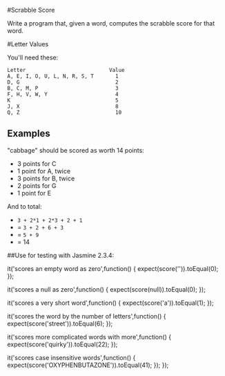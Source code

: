 #Scrabble Score

Write a program that, given a word, computes the scrabble score for that word.

#Letter Values

You'll need these:

```plain
Letter                           Value
A, E, I, O, U, L, N, R, S, T       1
D, G                               2
B, C, M, P                         3
F, H, V, W, Y                      4
K                                  5
J, X                               8
Q, Z                               10
```

## Examples
"cabbage" should be scored as worth 14 points:

- 3 points for C
- 1 point for A, twice
- 3 points for B, twice
- 2 points for G
- 1 point for E

And to total:

- `3 + 2*1 + 2*3 + 2 + 1`
- = `3 + 2 + 6 + 3`
- = `5 + 9`
- = 14

##Use for testing with Jasmine 2.3.4:

  it('scores an empty word as zero',function() {
    expect(score('')).toEqual(0);
  });

  it('scores a null as zero',function() {
    expect(score(null)).toEqual(0);
  });

  it('scores a very short word',function() {
    expect(score('a')).toEqual(1);
  });

  it('scores the word by the number of letters',function() {
    expect(score('street')).toEqual(6);
  });

  it('scores more complicated words with more',function() {
    expect(score('quirky')).toEqual(22);
  });

  it('scores case insensitive words',function() {
    expect(score('OXYPHENBUTAZONE')).toEqual(41);
  });
});
